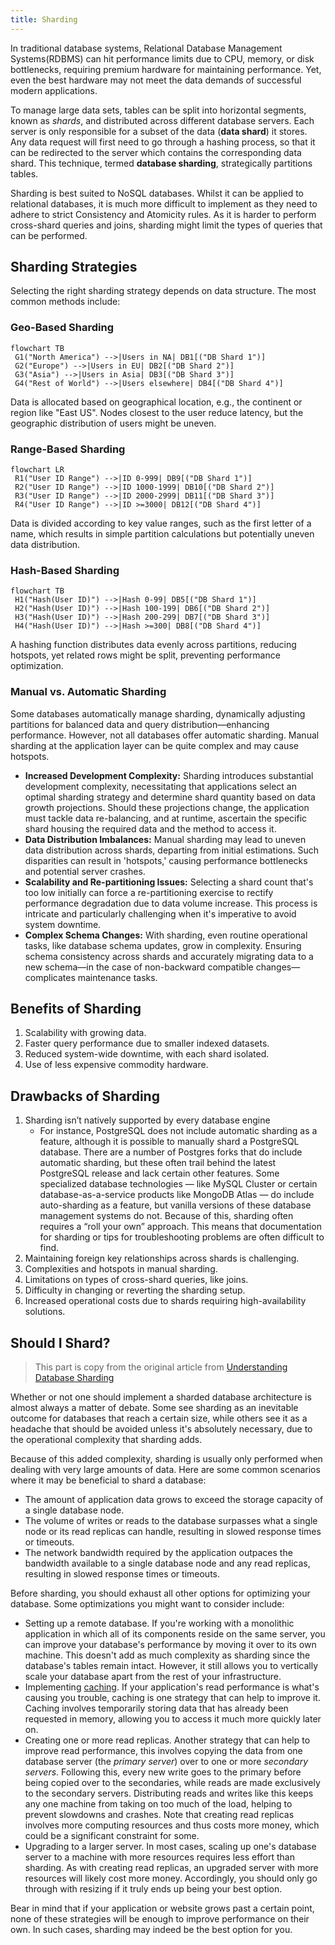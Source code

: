 ```yaml
---
title: Sharding
---
```


In traditional database systems, Relational Database Management Systems(RDBMS) can hit performance limits due to CPU, memory, or disk bottlenecks, requiring premium hardware for maintaining performance. Yet, even the best hardware may not meet the data demands of successful modern applications. 

To manage large data sets, tables can be split into horizontal segments, known as *shards*, and distributed across different database servers. Each server is only responsible for a subset of the data (**data shard**) it stores. Any data request will first need to go through a hashing process, so that it can be redirected to the server which contains the corresponding data shard. This technique, termed **database sharding**, strategically partitions tables.

Sharding is best suited to NoSQL databases. Whilst it can be applied to relational databases, it is much more difficult to implement as they need to adhere to strict Consistency and Atomicity rules. As it is harder to perform cross-shard queries and joins, sharding might limit the types of queries that can be performed.

## Sharding Strategies

Selecting the right sharding strategy depends on data structure. The most common methods include:

### Geo-Based Sharding
```mermaid
flowchart TB
 G1("North America") -->|Users in NA| DB1[("DB Shard 1")]
 G2("Europe") -->|Users in EU| DB2[("DB Shard 2")]
 G3("Asia") -->|Users in Asia| DB3[("DB Shard 3")]
 G4("Rest of World") -->|Users elsewhere| DB4[("DB Shard 4")]
```
Data is allocated based on geographical location, e.g., the continent or region like "East US". Nodes closest to the user reduce latency, but the geographic distribution of users might be uneven.

### Range-Based Sharding
```mermaid
flowchart LR
 R1("User ID Range") -->|ID 0-999| DB9[("DB Shard 1")]
 R2("User ID Range") -->|ID 1000-1999| DB10[("DB Shard 2")]
 R3("User ID Range") -->|ID 2000-2999| DB11[("DB Shard 3")]
 R4("User ID Range") -->|ID >=3000| DB12[("DB Shard 4")]
```
Data is divided according to key value ranges, such as the first letter of a name, which results in simple partition calculations but potentially uneven data distribution.

### Hash-Based Sharding
```mermaid
flowchart TB
 H1("Hash(User ID)") -->|Hash 0-99| DB5[("DB Shard 1")]
 H2("Hash(User ID)") -->|Hash 100-199| DB6[("DB Shard 2")]
 H3("Hash(User ID)") -->|Hash 200-299| DB7[("DB Shard 3")]
 H4("Hash(User ID)") -->|Hash >=300| DB8[("DB Shard 4")]
```

A hashing function distributes data evenly across partitions, reducing hotspots, yet related rows might be split, preventing performance optimization.

### Manual vs. Automatic Sharding
Some databases automatically manage sharding, dynamically adjusting partitions for balanced data and query distribution—enhancing performance. However, not all databases offer automatic sharding. Manual sharding at the application layer can be quite complex and may cause hotspots.

- **Increased Development Complexity:** Sharding introduces substantial development complexity, necessitating that applications select an optimal sharding strategy and determine shard quantity based on data growth projections. Should these projections change, the application must tackle data re-balancing, and at runtime, ascertain the specific shard housing the required data and the method to access it.
- **Data Distribution Imbalances:** Manual sharding may lead to uneven data distribution across shards, departing from initial estimations. Such disparities can result in 'hotspots,' causing performance bottlenecks and potential server crashes.
- **Scalability and Re-partitioning Issues:** Selecting a shard count that's too low initially can force a re-partitioning exercise to rectify performance degradation due to data volume increase. This process is intricate and particularly challenging when it's imperative to avoid system downtime.
- **Complex Schema Changes:** With sharding, even routine operational tasks, like database schema updates, grow in complexity. Ensuring schema consistency across shards and accurately migrating data to a new schema—in the case of non-backward compatible changes—complicates maintenance tasks.

## Benefits of Sharding
1. Scalability with growing data.
2. Faster query performance due to smaller indexed datasets.
3. Reduced system-wide downtime, with each shard isolated.
4. Use of less expensive commodity hardware.

## Drawbacks of Sharding
1. Sharding isn’t natively supported by every database engine 
    - For instance, PostgreSQL does not include automatic sharding as a feature, although it is possible to manually shard a PostgreSQL database. There are a number of Postgres forks that do include automatic sharding, but these often trail behind the latest PostgreSQL release and lack certain other features. Some specialized database technologies — like MySQL Cluster or certain database-as-a-service products like MongoDB Atlas — do include auto-sharding as a feature, but vanilla versions of these database management systems do not. Because of this, sharding often requires a “roll your own” approach. This means that documentation for sharding or tips for troubleshooting problems are often difficult to find.
2. Maintaining foreign key relationships across shards is challenging.
3. Complexities and hotspots in manual sharding.
4. Limitations on types of cross-shard queries, like joins.
5. Difficulty in changing or reverting the sharding setup.
6. Increased operational costs due to shards requiring high-availability solutions.


## Should I Shard?

> This part is copy from the original article from [Understanding Database Sharding]((https://www.digitalocean.com/community/tutorials/understanding-database-sharding#should-i-shard)[](https://www.digitalocean.com/community/tutorials/understanding-database-sharding#should-i-shard))

Whether or not one should implement a sharded database architecture is almost always a matter of debate. Some see sharding as an inevitable outcome for databases that reach a certain size, while others see it as a headache that should be avoided unless it's absolutely necessary, due to the operational complexity that sharding adds.

Because of this added complexity, sharding is usually only performed when dealing with very large amounts of data. Here are some common scenarios where it may be beneficial to shard a database:

- The amount of application data grows to exceed the storage capacity of a single database node.
- The volume of writes or reads to the database surpasses what a single node or its read replicas can handle, resulting in slowed response times or timeouts.
- The network bandwidth required by the application outpaces the bandwidth available to a single database node and any read replicas, resulting in slowed response times or timeouts.

Before sharding, you should exhaust all other options for optimizing your database. Some optimizations you might want to consider include:

- Setting up a remote database. If you're working with a monolithic application in which all of its components reside on the same server, you can improve your database's performance by moving it over to its own machine. This doesn't add as much complexity as sharding since the database's tables remain intact. However, it still allows you to vertically scale your database apart from the rest of your infrastructure.
- Implementing [caching](https://en.wikipedia.org/wiki/Database_caching). If your application's read performance is what's causing you trouble, caching is one strategy that can help to improve it. Caching involves temporarily storing data that has already been requested in memory, allowing you to access it much more quickly later on.
- Creating one or more read replicas. Another strategy that can help to improve read performance, this involves copying the data from one database server (the *primary server*) over to one or more *secondary servers*. Following this, every new write goes to the primary before being copied over to the secondaries, while reads are made exclusively to the secondary servers. Distributing reads and writes like this keeps any one machine from taking on too much of the load, helping to prevent slowdowns and crashes. Note that creating read replicas involves more computing resources and thus costs more money, which could be a significant constraint for some.
- Upgrading to a larger server. In most cases, scaling up one's database server to a machine with more resources requires less effort than sharding. As with creating read replicas, an upgraded server with more resources will likely cost more money. Accordingly, you should only go through with resizing if it truly ends up being your best option.

Bear in mind that if your application or website grows past a certain point, none of these strategies will be enough to improve performance on their own. In such cases, sharding may indeed be the best option for you.